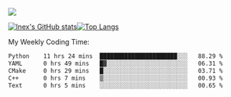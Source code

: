 ![](https://komarev.com/ghpvc/?username=lnexenl&style=flat-square&color=orange)

[![lnex's GitHub stats](https://github-readme-stats.vercel.app/api?username=lnexenl&count_private=true&show_icons=true)](https://github.com/anuraghazra/github-readme-stats)[![Top Langs](https://github-readme-stats.vercel.app/api/top-langs/?username=lnexenl&layout=compact&langs_count=8&exclude_repo=32-bit-MIPS-CPU)](https://github.com/anuraghazra/github-readme-stats)

My Weekly Coding Time:
<!--START_SECTION:waka-->

```txt
Python    11 hrs 24 mins  ██████████████████████░░░   88.29 %
YAML      0 hrs 49 mins   █▓░░░░░░░░░░░░░░░░░░░░░░░   06.31 %
CMake     0 hrs 29 mins   █░░░░░░░░░░░░░░░░░░░░░░░░   03.71 %
C++       0 hrs 7 mins    ▒░░░░░░░░░░░░░░░░░░░░░░░░   00.93 %
Text      0 hrs 5 mins    ░░░░░░░░░░░░░░░░░░░░░░░░░   00.65 %
```

<!--END_SECTION:waka-->


